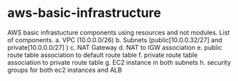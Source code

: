 # aws-basic-infrastructure

AWS basic infrastucture components using resources and not modules. List of components.
a.  VPC (10.0.0.0/26)
b.  Subnets (public[10.0.0.32/27] and private[10.0.0.0/27] )
c.  NAT Gateway
d.  NAT to IGW association
e.  public route table association to default route table
f.  private route table association to private route table
g.  EC2 instance in both subnets
h.  security groups for both ec2 instances and ALB
